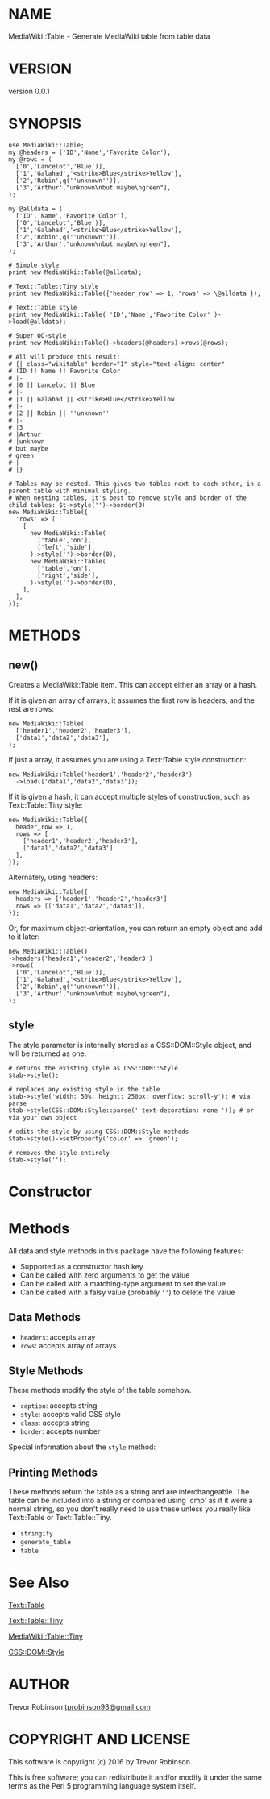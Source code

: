 # NAME

MediaWiki::Table - Generate MediaWiki table from table data

# VERSION

version 0.0.1

# SYNOPSIS

    use MediaWiki::Table;
    my @headers = ('ID','Name','Favorite Color');
    my @rows = (
      ['0','Lancelot','Blue')],
      ['1','Galahad','<strike>Blue</strike>Yellow'],
      ['2','Robin',q(''unknown'')],
      ['3','Arthur',"unknown\nbut maybe\ngreen"],
    );

    my @alldata = (
      ['ID','Name','Favorite Color'],
      ['0','Lancelot','Blue')],
      ['1','Galahad','<strike>Blue</strike>Yellow'],
      ['2','Robin',q(''unknown'')],
      ['3','Arthur',"unknown\nbut maybe\ngreen"],
    );

    # Simple style
    print new MediaWiki::Table(@alldata);

    # Text::Table::Tiny style
    print new MediaWiki::Table({'header_row' => 1, 'rows' => \@alldata });

    # Text::Table style
    print new MediaWiki::Table( 'ID','Name','Favorite Color' )->load(@alldata);

    # Super OO-style
    print new MediaWiki::Table()->headers(@headers)->rows(@rows);

    # All will produce this result:
    # {| class="wikitable" border="1" style="text-align: center"
    # !ID !! Name !! Favorite Color
    # |-
    # |0 || Lancelot || Blue
    # |-
    # |1 || Galahad || <strike>Blue</strike>Yellow
    # |-
    # |2 || Robin || ''unknown''
    # |-
    # |3
    # |Arthur
    # |unknown
    # but maybe
    # green
    # |-
    # |}

    # Tables may be nested. This gives two tables next to each other, in a parent table with minimal styling.
    # When nesting tables, it's best to remove style and border of the child tables: $t->style('')->border(0)
    new MediaWiki::Table({
      'rows' => [
        [
          new MediaWiki::Table(
            ['table','on'],
            ['left','side'],
          )->style('')->border(0),
          new MediaWiki::Table(
            ['table','on'],
            ['right','side'],
          )->style('')->border(0),
        ],
      ],
    });

# METHODS

## new()

Creates a MediaWiki::Table item. This can accept either an array or a hash.

If it is given an array of arrays, it assumes the first row is headers, and the rest are rows:

    new MediaWiki::Table(
      ['header1','header2','header3'],
      ['data1','data2','data3'],
    );

If just a array, it assumes you are using a Text::Table style construction:

    new MediaWiki::Table('header1','header2','header3')
      ->load(['data1','data2','data3']);

If it is given a hash, it can accept multiple styles of construction, such as Text::Table::Tiny style:

    new MediaWiki::Table({
      header_row => 1,
      rows => [
        ['header1','header2','header3'],
        ['data1','data2','data3']
      ],
    });

Alternately, using headers:

    new MediaWiki::Table({
      headers => ['header1','header2','header3']
      rows => [['data1','data2','data3']],
    });

Or, for maximum object-orientation, you can return an empty object and add to it later:

    new MediaWiki::Table()
    ->headers('header1','header2','header3')
    ->rows(
      ['0','Lancelot','Blue')],
      ['1','Galahad','<strike>Blue</strike>Yellow'],
      ['2','Robin',q(''unknown'')],
      ['3','Arthur',"unknown\nbut maybe\ngreen"],
    );

## style

The style parameter is internally stored as a CSS::DOM::Style object, and will be returned as one.

    # returns the existing style as CSS::DOM::Style
    $tab->style();

    # replaces any existing style in the table
    $tab->style('width: 50%; height: 250px; overflow: scroll-y'); # via parse
    $tab->style(CSS::DOM::Style::parse(' text-decoration: none ')); # or via your own object

    # edits the style by using CSS::DOM::Style methods
    $tab->style()->setProperty('color' => 'green');

    # removes the style entirely
    $tab->style('');

# Constructor

# Methods

All data and style methods in this package have the following features:

- Supported as a constructor hash key
- Can be called with zero arguments to get the value
- Can be called with a matching-type argument to set the value
- Can be called with a falsy value (probably `''`) to delete the value

## Data Methods

- `headers`: accepts array
- `rows`: accepts array of arrays

## Style Methods

These methods modify the style of the table somehow.

- `caption`: accepts string
- `style`: accepts valid CSS style
- `class`: accepts string
- `border`: accepts number

Special information about the `style` method:

## Printing Methods

These methods return the table as a string and are interchangeable.
The table can be included into a string or compared using 'cmp' as if it were a normal string, so you don't really need to use these unless you really like Text::Table or Text::Table::Tiny.

- `stringify`
- `generate_table`
- `table`

# See Also

[Text::Table](https://metacpan.org/pod/Text::Table)

[Text::Table::Tiny](https://metacpan.org/pod/Text::Table::Tiny)

[MediaWiki::Table::Tiny](https://metacpan.org/pod/MediaWiki::Table::Tiny)

[CSS::DOM::Style](https://metacpan.org/pod/CSS::DOM::Style)

# AUTHOR

Trevor Robinson <tprobinson93@gmail.com>

# COPYRIGHT AND LICENSE

This software is copyright (c) 2016 by Trevor Robinson.

This is free software; you can redistribute it and/or modify it under
the same terms as the Perl 5 programming language system itself.
